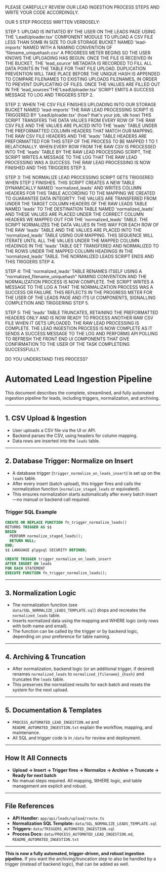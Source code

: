 PLEASE CAREFULLY REVIEW OUR LEAD INGESTION PROCESS STEPS AND WRITE YOUR CODE ACCORDINGLY.

OUR 5 STEP PROCESS WRITTEN VERBOSELY:

STEP 1:  UPLOAD IS INITIATED BY THE USER ON THE LEADS PAGE USING THE 'LeadUploader.tsx' COMPONENT MODULE TO UPLOAD A CSV FILE LESS THAN 50MB IN SIZE TO OUR STORAGE BUCKET NAMED 'lead-imports' NAMED WITH A NAMING CONVENTION OF 'filename_uniquehash.csv' A PROGRESS METER BEGINS SO THE USER KNOWS THE UPLOADING HAS BEGUN.  ONCE THE FILE IS RECEIVED IN THE BUCKET, THE 'lead_source' METADATA IS RECORDED TO FILL ALL DATA POINTS IN THE TABLE FOR THAT FILE UPLOAD.  DUPLICATION PREVENTION WILL TAKE PLACE BEFORE THE UNIQUE HASH IS APPENDED TO COMPARE FILENAMES TO EXISTING UPLOADS FILENAMES, IN ORDER TO PREVENT DUPLICATING OF FILES.  ONCE THE VALUES ARE FILLED OUT IN THE 'lead_sources'THE'LeadUploader.tsx' SCRIPT EMITS A SUCCESS MESSAGE TO LOG AND TRIGGERS STEP 2.

STEP 2:  WHEN THE CSV FILE FINISHES UPLOADING INTO OUR STORAGE BUCKET NAMED 'lead-imports' THE RAW LEAD PROCESSING SCRIPT IS TRIGGERED BY 'LeadUploader.tsx' (how?  that's your job, idk how) THIS SCRIPT TRANSFERS THE DATA VALUES FROM EVERY ROW OF THE RAW CSV FILE AND THE VALUES ARE PLACED INTO THE 'leads' TABLE UNDER THE PREFORMATTED COLUMN HEADERS THAT MATCH OUR MAPPING.  THE RAW CSV FILE HEADERS AND THE 'leads' TABLE HEADERS ARE PREFORMATTED FOR THIS STEP OF THE PROCESS TO BE MAPPED 1 TO 1 RELATIONALLY. WHEN EVERY ROW FROM THE RAW CSV IS PROCESSED INTO THE 'leads' TABLE BY THE RAW LEAD PROCESSING SCRIPT, THE SCRIPT WRITES A MESSAGE TO THE LOG THAT THE RAW LEAD PROCESSING WAS A SUCCESS. THE RAW LEAD PROCESSING IS NOW FINISHED AND THIS TRIGGERS STEP 3.

STEP 3: THE NORMALIZE LEAD PROCESSING SCRIPT GETS TRIGGERED WHEN STEP 2 FINISHES. THIS SCRIPT CREATES A NEW TABLE DYNAMICALLY NAMED   'normalized_leads' AND WRITES COLUMN HEADERS FOR THIS TABLE ACCORDING TO THE MAPPING WE CREATED TO GUARANTEE DATA INTEGRITY. THE VALUES ARE TRANSFERED FROM UNDER THE TARGET COLUMN HEADERS OF THE RAW LEADS TABLE NAMED 'leads' TO THE DESTINATION TABLE NAMED 'normalized_leads' AND THESE VALUES ARE PLACED UNDER THE CORRECT COLUMN HEADERS WE MAPPED OUT FOR THE 'normalized_leads' TABLE.  THE SCRIPT NORMALIZES THE DATA VALUES IN THIS WAY FOR EACH ROW OF THE RAW 'leads' TABLE AND THE VALUES ARE PLACED INTO THE 'normalized_leads' TABLE USING OUR MAPPING. THIS SEQUENCE WILL ITERATE UNTIL ALL THE VALUES UNDER THE MAPPED COLUMN HEADINGS IN THE 'leads' TABLE GET TRANSFERED AND NORMALIZED TO THE ROWS UNDER THE MAPPED COLUMN HEADINGS IN THE 'normalized_leads' TABLE. THE NORMALIZED LEADS SCRIPT ENDS AND THIS TRIGGERS STEP 4.

STEP 4: THE 'normalized_leads' TABLE RENAMES ITSELF USING A "normalized_filename_uniquehash" NAMING CONVENTION AND THE NORMALIZATION PROCESS IS NOW COMPLETE. THE SCRIPT WRITES A MESSAGE TO THE LOG A THAT THE NORMALIZATION PROCESS WAS A SUCCESS OR FAILURE. THIS REFLECTS IN THE PROGRESS METER FOR THE USER OF THE LEADS PAGE AND ITS UI COMPONENTS, SIGNALLING COMPLETION AND TRIGGERING STEP 5.

STEP 5:  THE 'leads' TABLE TRUNCATES, RETAINING THE PREFORMATTED HEADERS ONLY AND IS NOW READY TO PROCESS ANOTHER RAW CSV FILE WHEN IT GETS UPLOADED. THE RAW LEAD PROCESSING IS COMPLETE.  THE LEAD INGESTION PROCESS IS NOW COMPLETE AS IT SENDS A SUCCESS MESSAGE TO THE LOG AND PERFORMS API POLLING TO REFRESH THE FRONT END UI COMPONENTS THAT GIVE CONFIRMATION TO THE USER OF THE TASK COMPLETEING SUCCESSFULLY.


DO YOU UNDERSTAND THIS PROCESS?


# Automated Lead Ingestion Pipeline

This document describes the complete, streamlined, and fully automated ingestion pipeline for leads, including triggers, normalization, and archiving.

---

## 1. CSV Upload & Ingestion
- User uploads a CSV file via the UI or API.
- Backend parses the CSV, using headers for column mapping.
- Data rows are inserted into the `leads` table.

---

## 2. Database Trigger: Normalize on Insert
- A database trigger (`trigger_normalize_on_leads_insert`) is set up on the `leads` table.
- After every insert (batch upload), this trigger fires and calls the normalization function (`normalize_staged_leads` or equivalent).
- This ensures normalization starts automatically after every batch insert—no manual or backend call required.

### Trigger SQL Example
```sql
CREATE OR REPLACE FUNCTION fn_trigger_normalize_leads()
RETURNS TRIGGER AS $$
BEGIN
  PERFORM normalize_staged_leads();
  RETURN NULL;
END;
$$ LANGUAGE plpgsql SECURITY DEFINER;

CREATE TRIGGER trigger_normalize_on_leads_insert
AFTER INSERT ON leads
FOR EACH STATEMENT
EXECUTE FUNCTION fn_trigger_normalize_leads();
```

---

## 3. Normalization Logic
- The normalization function (see `data/SQL_NORMALIZE_LEADS_TEMPLATE.sql`) drops and recreates the `normalized_leads` table.
- Inserts normalized data using the mapping and WHERE logic (only rows with both name and email).
- The function can be called by the trigger or by backend logic, depending on your preference for table naming.

---

## 4. Archiving & Truncation
- After normalization, backend logic (or an additional trigger, if desired) renames `normalized_leads` to `normalized_{filename}_{hash}` and truncates the `leads` table.
- This preserves the normalized results for each batch and resets the system for the next upload.

---

## 5. Documentation & Templates
- `PROCESS_AUTOMATED_LEAD_INGESTION.md` and `README_AUTOMATED_INGESTION.txt` explain the workflow, mapping, and maintenance.
- All SQL and trigger code is in `/data` for review and deployment.

---

## How It All Connects
- **Upload → Insert → Trigger fires → Normalize → Archive → Truncate → Ready for next batch**
- No manual steps required. All mapping, WHERE logic, and table management are explicit and robust.

---

## File References
- **API Handler:** `app/api/leads/upload/route.ts`
- **Normalization SQL Template:** `data/SQL_NORMALIZE_LEADS_TEMPLATE.sql`
- **Triggers:** `data/TRIGGERS_AUTOMATED_INGESTION.sql`
- **Process Docs:** `data/PROCESS_AUTOMATED_LEAD_INGESTION.md`, `README_AUTOMATED_INGESTION.txt`

---

**This is now a fully automated, trigger-driven, and robust ingestion pipeline.**
If you want the archiving/truncation step to also be handled by a trigger (instead of backend logic), that can be added as well.
